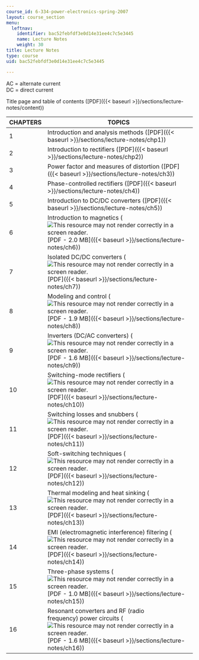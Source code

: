 ```yaml
---
course_id: 6-334-power-electronics-spring-2007
layout: course_section
menu:
  leftnav:
    identifier: bac52febfdf3e0d14e31ee4c7c5e3445
    name: Lecture Notes
    weight: 30
title: Lecture Notes
type: course
uid: bac52febfdf3e0d14e31ee4c7c5e3445

---
```


AC = alternate current  
DC = direct current

Title page and table of contents ([PDF]({{< baseurl >}}/sections/lecture-notes/content))

| CHAPTERS | TOPICS |
| --- | --- |
| 1 | Introduction and analysis methods ([PDF]({{< baseurl >}}/sections/lecture-notes/chp1)) |
| 2 | Introduction to rectifiers ([PDF]({{< baseurl >}}/sections/lecture-notes/chp2)) |
| 3 | Power factor and measures of distortion ([PDF]({{< baseurl >}}/sections/lecture-notes/ch3)) |
| 4 | Phase-controlled rectifiers ([PDF]({{< baseurl >}}/sections/lecture-notes/ch4)) |
| 5 | Introduction to DC/DC converters ([PDF]({{< baseurl >}}/sections/lecture-notes/ch5)) |
| 6 | Introduction to magnetics (![This resource may not render correctly in a screen reader.](/images/inacessible.gif)[PDF - 2.0 MB]({{< baseurl >}}/sections/lecture-notes/ch6)) |
| 7 | Isolated DC/DC converters (![This resource may not render correctly in a screen reader.](/images/inacessible.gif)[PDF]({{< baseurl >}}/sections/lecture-notes/ch7)) |
| 8 | Modeling and control (![This resource may not render correctly in a screen reader.](/images/inacessible.gif)[PDF - 1.9 MB]({{< baseurl >}}/sections/lecture-notes/ch8)) |
| 9 | Inverters (DC/AC converters) (![This resource may not render correctly in a screen reader.](/images/inacessible.gif)[PDF - 1.6 MB]({{< baseurl >}}/sections/lecture-notes/ch9)) |
| 10 | Switching-mode rectifiers (![This resource may not render correctly in a screen reader.](/images/inacessible.gif)[PDF]({{< baseurl >}}/sections/lecture-notes/ch10)) |
| 11 | Switching losses and snubbers (![This resource may not render correctly in a screen reader.](/images/inacessible.gif)[PDF]({{< baseurl >}}/sections/lecture-notes/ch11)) |
| 12 | Soft-switching techniques (![This resource may not render correctly in a screen reader.](/images/inacessible.gif)[PDF]({{< baseurl >}}/sections/lecture-notes/ch12)) |
| 13 | Thermal modeling and heat sinking (![This resource may not render correctly in a screen reader.](/images/inacessible.gif)[PDF]({{< baseurl >}}/sections/lecture-notes/ch13)) |
| 14 | EMI (electromagnetic interference) filtering (![This resource may not render correctly in a screen reader.](/images/inacessible.gif)[PDF]({{< baseurl >}}/sections/lecture-notes/ch14)) |
| 15 | Three-phase systems (![This resource may not render correctly in a screen reader.](/images/inacessible.gif)[PDF - 1.0 MB]({{< baseurl >}}/sections/lecture-notes/ch15)) |
| 16 | Resonant converters and RF (radio frequency) power circuits (![This resource may not render correctly in a screen reader.](/images/inacessible.gif)[PDF - 1.6 MB]({{< baseurl >}}/sections/lecture-notes/ch16))